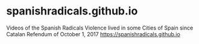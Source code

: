 # spanishradicals.github.io
Videos of the Spanish Radicals Violence lived in some Cities of Spain since Catalan Refendum of October 1, 2017
https://spanishradicals.github.io
